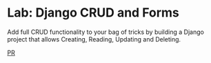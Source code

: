 # Lab: Django CRUD and Forms
Add full CRUD functionality to your bag of tricks by building a Django project that allows Creating, Reading, Updating and Deleting. 

[PR](https://github.com/renadalkhlafat/django-crud/pull/1)